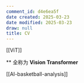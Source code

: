 ```yaml
---
comment_id: d4e6ea5f
date created: 2025-03-23
date modified: 2025-03-23
draw: null
title: CV
---
```

[[ViT]]

** 全称为 **Vision Transformer**

[[AI-basketball-analysis]]
